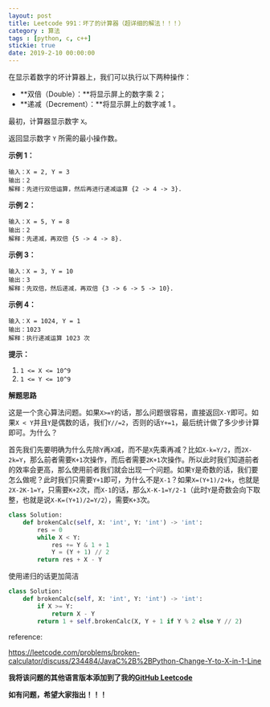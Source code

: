 ```yaml
---
layout: post
title: Leetcode 991：坏了的计算器（超详细的解法！！！）
category : 算法
tags : [python, c, c++]
stickie: true
date: 2019-2-10 00:00:00
---
```


在显示着数字的坏计算器上，我们可以执行以下两种操作：

- **双倍（Double）：**将显示屏上的数字乘 2；
- **递减（Decrement）：**将显示屏上的数字减 1 。

最初，计算器显示数字 `X`。

返回显示数字 `Y` 所需的最小操作数。

**示例 1：**

```
输入：X = 2, Y = 3
输出：2
解释：先进行双倍运算，然后再进行递减运算 {2 -> 4 -> 3}.
```

**示例 2：**

```
输入：X = 5, Y = 8
输出：2
解释：先递减，再双倍 {5 -> 4 -> 8}.
```

**示例 3：**

```
输入：X = 3, Y = 10
输出：3
解释：先双倍，然后递减，再双倍 {3 -> 6 -> 5 -> 10}.
```

**示例 4：**

```
输入：X = 1024, Y = 1
输出：1023
解释：执行递减运算 1023 次
```

**提示：**

1. `1 <= X <= 10^9`
2. `1 <= Y <= 10^9`

**解题思路**

这是一个贪心算法问题。如果`X>=Y`的话，那么问题很容易，直接返回`X-Y`即可。如果`X < Y`并且`Y`是偶数的话，我们`Y//=2`，否则的话`Y+=1`，最后统计做了多少步计算即可。为什么？

首先我们先要明确为什么先除`Y`再`X`减，而不是`X`先乘再减？比如`X-k=Y/2`，而`2X-2k=Y`，那么前者需要`K+1`次操作，而后者需要`2K+1`次操作。所以此时我们知道前者的效率会更高，那么使用前者我们就会出现一个问题。如果`Y`是奇数的话，我们要怎么做呢？此时我们只需要`Y+1`即可，为什么不是`X-1`？如果`X=(Y+1)/2+k`，也就是`2X-2K-1=Y`，只需要`K+2`次，而`X-1`的话，那么`X-K-1=Y/2-1`（此时`Y`是奇数会向下取整，也就是说`X-K=(Y+1)/2=Y/2`），需要`K+3`次。

```python
class Solution:
    def brokenCalc(self, X: 'int', Y: 'int') -> 'int':
        res = 0
        while X < Y:
            res += Y & 1 + 1
            Y = (Y + 1) // 2
        return res + X - Y
```

使用递归的话更加简洁

```python
class Solution:
    def brokenCalc(self, X: 'int', Y: 'int') -> 'int':
        if X >= Y:
            return X - Y
        return 1 + self.brokenCalc(X, Y + 1 if Y % 2 else Y // 2)
```

reference:

https://leetcode.com/problems/broken-calculator/discuss/234484/JavaC%2B%2BPython-Change-Y-to-X-in-1-Line

**我将该问题的其他语言版本添加到了我的[GitHub Leetcode](https://github.com/luliyucoordinate/Leetcode)**

**如有问题，希望大家指出！！！**